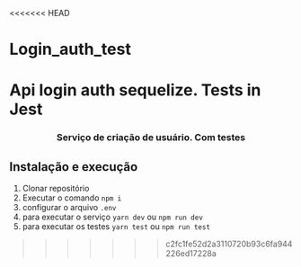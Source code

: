 <<<<<<< HEAD
# Login_auth_test
Api login auth sequelize. Tests in Jest
=======
<h3 align="center">
  Serviço de criação de usuário. Com testes
</h3>

## Instalação e execução

1. Clonar repositório
2. Executar o comando `npm i`
3. configurar o arquivo `.env`
4. para executar o serviço `yarn dev` ou `npm run dev`
5. para executar os testes `yarn test` ou `npm run test`
>>>>>>> c2fc1fe52d2a3110720b93c6fa944226ed17228a
